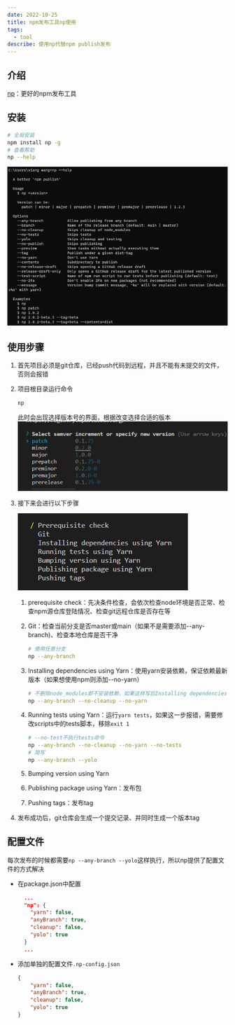```yaml
---
date: 2022-10-25
title: npm发布工具np使用
tags:
  - tool
describe: 使用np代替npm publish发布
---
```


## 介绍

[np](https://www.npmjs.com/package/np)：更好的npm发布工具

## 安装

```bash
# 全局安装
npm install np -g
# 查看帮助
np --help
```

![np--help.jpg](./images/np--help.jpg)

## 使用步骤

1. 首先项目必须是git仓库，已经push代码到远程，并且不能有未提交的文件，否则会报错
2. 项目根目录运行命令

   ```bash
   np
   ```

   此时会出现选择版本号的界面，根据改变选择合适的版本
   ![np-version.jpg](./images/np-version.jpg)

3. 接下来会进行以下步骤

   ![np-publish.jpg](./images/np-publish.jpg)

   1. prerequisite check：先决条件检查，会依次检查node环境是否正常、检查npm源仓库登陆情况、检查git远程仓库是否存在等
   2. Git：检查当前分支是否master或main（如果不是需要添加--any-branch)、检查本地仓库是否干净

      ```bash
      # 使用任意分支
      np --any-branch
      ```

   3. Installing dependencies using Yarn：使用yarn安装依赖，保证依赖最新版本（如果想使用npm则添加--no-yarn）

      ```bash
      # 不删除node_modules即不安装依赖，如果这样写后Installing dependencies using Yarn这一步会消失
      np --any-branch --no-cleanup --no-yarn
      ```

   4. Running tests using Yarn：运行`yarn tests`，如果这一步报错，需要修改scripts中的tests脚本，移除`exit 1`

      ```bash
      # --no-test不执行tests命令
      np --any-branch --no-cleanup --no-yarn --no-tests
      # 简写
      np --any-branch --yolo
      ```

   5. Bumping version using Yarn
   6. Publishing package using Yarn：发布包
   7. Pushing tags：发布tag

4. 发布成功后，git仓库会生成一个提交记录、并同时生成一个版本tag

## 配置文件

每次发布的时候都需要`np --any-branch --yolo`这样执行，所以np提供了配置文件的方式解决

- 在package.json中配置
  
  ```json
    ...
    "np": {
      "yarn": false,
      "anyBranch": true,
      "cleanup": false,
      "yolo": true
    }
    ...
  ```

- 添加单独的配置文件`.np-config.json`

  ```json
  {
      "yarn": false,
      "anyBranch": true,
      "cleanup": false,
      "yolo": true
  }
  ```
